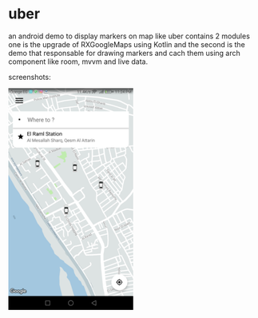 # uber

an android demo to display markers on map like uber contains 2 modules one is the upgrade of RXGoogleMaps using Kotlin and the second is the demo that responsable for drawing markers and cach them using arch component like room, mvvm and live data. 

screenshots:

<img src="screenshots/screen-1.png" width="250"/>
